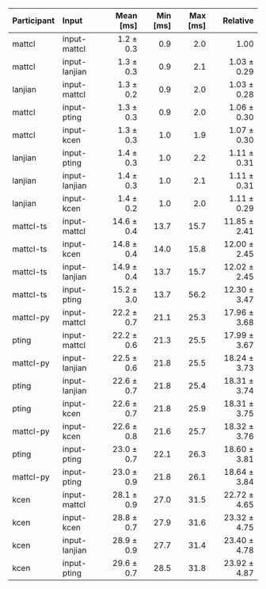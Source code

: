 | Participant | Input | Mean [ms] | Min [ms] | Max [ms] | Relative |
|:---|:---|---:|---:|---:|---:|
| mattcl | input-mattcl | 1.2 ± 0.3 | 0.9 | 2.0 | 1.00 |
| mattcl | input-lanjian | 1.3 ± 0.3 | 0.9 | 2.1 | 1.03 ± 0.29 |
| lanjian | input-mattcl | 1.3 ± 0.2 | 0.9 | 2.0 | 1.03 ± 0.28 |
| mattcl | input-pting | 1.3 ± 0.3 | 0.9 | 2.0 | 1.06 ± 0.30 |
| mattcl | input-kcen | 1.3 ± 0.3 | 1.0 | 1.9 | 1.07 ± 0.30 |
| lanjian | input-pting | 1.4 ± 0.3 | 1.0 | 2.2 | 1.11 ± 0.31 |
| lanjian | input-lanjian | 1.4 ± 0.3 | 1.0 | 2.1 | 1.11 ± 0.31 |
| lanjian | input-kcen | 1.4 ± 0.2 | 1.0 | 2.0 | 1.11 ± 0.29 |
| mattcl-ts | input-mattcl | 14.6 ± 0.4 | 13.7 | 15.7 | 11.85 ± 2.41 |
| mattcl-ts | input-kcen | 14.8 ± 0.4 | 14.0 | 15.8 | 12.00 ± 2.45 |
| mattcl-ts | input-lanjian | 14.9 ± 0.4 | 13.7 | 15.7 | 12.02 ± 2.45 |
| mattcl-ts | input-pting | 15.2 ± 3.0 | 13.7 | 56.2 | 12.30 ± 3.47 |
| mattcl-py | input-mattcl | 22.2 ± 0.7 | 21.1 | 25.3 | 17.96 ± 3.68 |
| pting | input-mattcl | 22.2 ± 0.6 | 21.3 | 25.5 | 17.99 ± 3.67 |
| mattcl-py | input-lanjian | 22.5 ± 0.6 | 21.8 | 25.5 | 18.24 ± 3.73 |
| pting | input-lanjian | 22.6 ± 0.7 | 21.8 | 25.4 | 18.31 ± 3.74 |
| pting | input-kcen | 22.6 ± 0.7 | 21.8 | 25.9 | 18.31 ± 3.75 |
| mattcl-py | input-kcen | 22.6 ± 0.8 | 21.6 | 25.7 | 18.32 ± 3.76 |
| pting | input-pting | 23.0 ± 0.7 | 22.1 | 26.3 | 18.60 ± 3.81 |
| mattcl-py | input-pting | 23.0 ± 0.9 | 21.8 | 26.1 | 18.64 ± 3.84 |
| kcen | input-mattcl | 28.1 ± 0.9 | 27.0 | 31.5 | 22.72 ± 4.65 |
| kcen | input-kcen | 28.8 ± 0.7 | 27.9 | 31.6 | 23.32 ± 4.75 |
| kcen | input-lanjian | 28.9 ± 0.9 | 27.7 | 31.4 | 23.40 ± 4.78 |
| kcen | input-pting | 29.6 ± 0.7 | 28.5 | 31.8 | 23.92 ± 4.87 |
